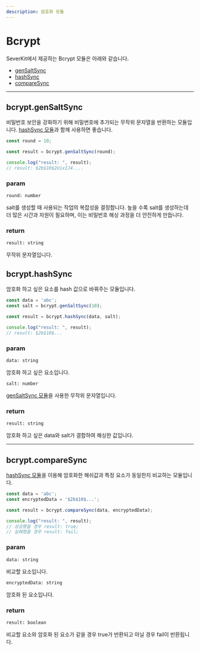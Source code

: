 ```yaml
---
description: 암호화 모듈
---
```


# Bcrypt

SeverKit에서 제공하는 Bcrypt 모듈은 아래와 같습니다.

* [genSaltSync](bcrypt.md#bcrypt.gensaltsync)
* [hashSync](bcrypt.md#bcrypt.hashsync)
* [compareSync](bcrypt.md#bcrypt.comparesync)



***

## bcrypt.genSaltSync

비밀번호 보안을 강화하기 위해 비밀번호에 추가되는 무작위 문자열을 반환하는 모듈입니다. [hashSync 모듈](bcrypt.md#bcrypt.hashsync)과 함께 사용하면 좋습니다.

```javascript
const round = 10;

const result = bcrypt.genSaltSync(round);

console.log("result: ", result);
// result: $2b$10$2UixIJ4....
```

### param

`round: number`

salt를 생성할 때 사용되는 작업의 복잡성을 결정합니다. 높을 수록 salt를 생성하는데 더 많은 시간과 자원이 필요하며, 이는 비밀번호 해싱 과정을 더 안전하게 만듭니다.



### return

`result: string`

무작위 문자열입니다.



## bcrypt.hashSync

암호화 하고 싶은 요소를 hash 값으로 바꿔주는 모듈입니다.

```javascript
const data = 'abc';
const salt = bcrypt.genSaltSync(10);

const result = bcrypt.hashSync(data, salt);

console.log("result: ", result);
// result: $2b$10$...
```

### param

`data: string`

암호화 하고 싶은 요소입니다.



`salt: number`

[genSaltSync 모듈](bcrypt.md#bcrypt.gensaltsync)을 사용한 무작위 문자열입니다.



### return

`result: string`

암호화 하고 싶은 data와 salt가 결합하여 해싱한 값입니다.



***

## bcrypt.compareSync

[hashSync 모듈](bcrypt.md#bcrypt.hashsync)을 이용해 암호화한 해쉬값과 특정 요소가 동일한지 비교하는 모듈입니다.

```javascript
const data = 'abc';
const encryptedData = '$2b$10$...';

const result = bcrypt.compareSync(data, encryptedData);

console.log("result: ", result);
// 성공했을 경우 result: true;
// 실패했을 경우 result: fail;
```

### param

`data: string`

비교할 요소입니다.



`encryptedData: string`

암호화 된 요소입니다.



### return

`result: boolean`

비교할 요소와 암호화 된 요소가 같을 경우 true가 반환되고 아닐 경우 fail이 반환됩니다.





